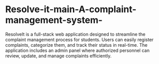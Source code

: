 # Resolve-it-main-A-complaint-management-system-
ResolveIt is a full-stack web application designed to streamline the complaint management process for students. Users can easily register complaints, categorize them, and track their status in real-time. The application includes an admin panel where authorized personnel can review, update, and manage complaints efficiently.
